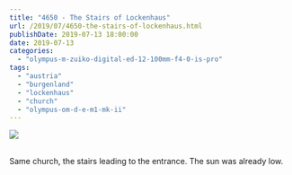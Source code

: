 ```yaml
---
title: "4650 - The Stairs of Lockenhaus"
url: /2019/07/4650-the-stairs-of-lockenhaus.html
publishDate: 2019-07-13 18:00:00
date: 2019-07-13
categories: 
  - "olympus-m-zuiko-digital-ed-12-100mm-f4-0-is-pro"
tags: 
  - "austria"
  - "burgenland"
  - "lockenhaus"
  - "church"
  - "olympus-om-d-e-m1-mk-ii"
---
```

<div class="container">
<div class="center"><a target="_blank" href="https://d25zfm9zpd7gm5.cloudfront.net/1200x1200/2018/20180402_150449_lr.jpg"><img class="webfeedsFeaturedVisual" src="https://d25zfm9zpd7gm5.cloudfront.net/0600x0600/2018/20180402_150449_lr.jpg" /></a></div>
</div>
<br />

Same church, the stairs leading to the entrance. The sun was already
low. 